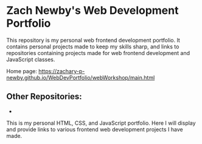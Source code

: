 # Zach Newby's Web Development Portfolio

This repository is my personal web frontend development portfolio. It contains personal projects made to keep my skills sharp, and links to repositories containing projects made for web frontend development and JavaScript classes.

Home page: https://zachary-p-newby.github.io/WebDevPortfolio/webWorkshop/main.html

## Other Repositories:

 *


This is my personal HTML, CSS, and JavaScript portfolio. Here I will display and provide links to various frontend web development projects I have made.